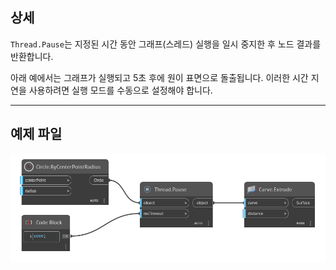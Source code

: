 ## 상세
`Thread.Pause`는 지정된 시간 동안 그래프(스레드) 실행을 일시 중지한 후 노드 결과를 반환합니다.

아래 예에서는 그래프가 실행되고 5초 후에 원이 표면으로 돌출됩니다. 이러한 시간 지연을 사용하려면 실행 모드를 수동으로 설정해야 합니다.
___
## 예제 파일

![Thread.Pause](./DSCore.Thread.Pause_img.jpg)

